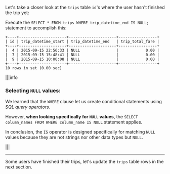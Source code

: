 Let's take a closer look at the `trips` table `id`'s where the user hasn't finished the trip yet:

Execute the `SELECT * FROM trips WHERE trip_datetime_end IS NULL;` statement to accomplish this:

```
+----+---------------------+---------------------+-----------------+
| id | trip_datetime_start | trip_datetime_end   | trip_total_fare |
+----+---------------------+---------------------+-----------------+
|  4 | 2015-09-15 22:56:33 | NULL                |            0.00 |
|  7 | 2015-09-15 15:48:41 | NULL                |            0.00 |
|  9 | 2015-09-15 10:00:08 | NULL                |            0.00 |
+----+---------------------+---------------------+-----------------+
10 rows in set (0.00 sec)
```

|||info
### Selecting `NULL` values:

We learned that the `WHERE` clause let us create conditional statements using _SQL query operators_. 

However, __when looking specifically for `NULL` values__, the `SELECT column_names FROM WHERE column_name IS NULL` statement  applies. 

In conclusion, the `IS` operator is designed specifically for matching `NULL` values because they are not strings nor other data types but `NULL`.

|||

--- 
Some users have finished their trips, let's update the `trips` table rows in the next section.